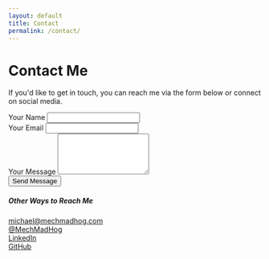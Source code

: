 ```yaml
---
layout: default
title: Contact
permalink: /contact/
---
```


# Contact Me

If you'd like to get in touch, you can reach me via the form below or connect on social media.

<div class="row">
  <div class="col-md-6 mb-4">
    <form action="https://formspree.io/f/YOUR_FORMSPREE_ID" method="POST">
      <div class="mb-3">
        <label for="name" class="form-label">Your Name</label>
        <input type="text" name="name" id="name" class="form-control" required>
      </div>
      <div class="mb-3">
        <label for="email" class="form-label">Your Email</label>
        <input type="email" name="_replyto" id="email" class="form-control" required>
      </div>
      <div class="mb-3">
        <label for="message" class="form-label">Your Message</label>
        <textarea name="message" id="message" rows="5" class="form-control" required></textarea>
      </div>
      <button type="submit" class="btn btn-primary">Send Message</button>
    </form>
  </div>

  <div class="col-md-6">
    <h5>Other Ways to Reach Me</h5>
    <p>
      <i class="fas fa-envelope me-2"></i> <a href="mailto:michael@mechmadhog.com?subject=Hi% 'Hi Mike!'">michael@mechmadhog.com</a><br>
      <i class="fab fa-x-twitter me-2"></i> <a href="https://twitter.com/MechMadHog" target="_blank">@MechMadHog</a><br>
      <i class="fab fa-linkedin me-2"></i> <a href="https://linkedin.com/in/michaelmacdonagh/" target="_blank">LinkedIn</a><br>
      <i class="fab fa-github me-2"></i> <a href="https://github.com/MechMadHog" target="_blank">GitHub</a><br>
    </p>
  </div>
</div>
